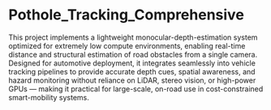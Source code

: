 # Pothole_Tracking_Comprehensive
This project implements a lightweight monocular-depth-estimation system optimized for extremely low compute environments, enabling real-time distance and structural estimation of road obstacles from a single camera. Designed for automotive deployment, it integrates seamlessly into vehicle tracking pipelines to provide accurate depth cues, spatial awareness, and hazard monitoring without reliance on LiDAR, stereo vision, or high-power GPUs — making it practical for large-scale, on-road use in cost-constrained smart-mobility systems.
